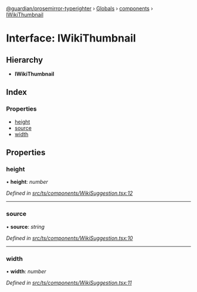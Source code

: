[@guardian/prosemirror-typerighter](../README.md) › [Globals](../globals.md) › [components](../modules/components.md) › [IWikiThumbnail](components.iwikithumbnail.md)

# Interface: IWikiThumbnail

## Hierarchy

* **IWikiThumbnail**

## Index

### Properties

* [height](components.iwikithumbnail.md#height)
* [source](components.iwikithumbnail.md#source)
* [width](components.iwikithumbnail.md#width)

## Properties

###  height

• **height**: *number*

*Defined in [src/ts/components/WikiSuggestion.tsx:12](https://github.com/guardian/prosemirror-typerighter/blob/530a4bd/src/ts/components/WikiSuggestion.tsx#L12)*

___

###  source

• **source**: *string*

*Defined in [src/ts/components/WikiSuggestion.tsx:10](https://github.com/guardian/prosemirror-typerighter/blob/530a4bd/src/ts/components/WikiSuggestion.tsx#L10)*

___

###  width

• **width**: *number*

*Defined in [src/ts/components/WikiSuggestion.tsx:11](https://github.com/guardian/prosemirror-typerighter/blob/530a4bd/src/ts/components/WikiSuggestion.tsx#L11)*
